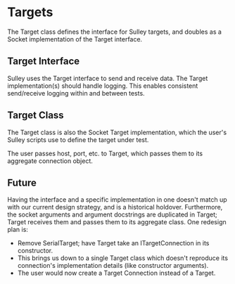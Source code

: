 Targets
=======
The Target class defines the interface for Sulley targets, and doubles as
a Socket implementation of the Target interface.

Target Interface
----------------
Sulley uses the Target interface to send and receive data. The Target
implementation(s) should handle logging. This enables consistent send/receive
logging within and between tests.

Target Class
------------
The Target class is also the Socket Target implementation, which the user's
Sulley scripts use to define the target under test.

The user passes host, port, etc. to Target, which passes them to its aggregate
connection object.

Future
------
Having the interface and a specific implementation in one doesn't match up with
our current design strategy, and is a historical holdover. Furthermore, the
socket arguments and argument docstrings are duplicated in Target; Target
receives them and passes them to its aggregate class. One redesign plan is:

 * Remove SerialTarget; have Target take an ITargetConnection in its constructor.
 * This brings us down to a single Target class which doesn't reproduce its
   connection's implementation details (like constructor arguments).
 * The user would now create a Target Connection instead of a Target.
